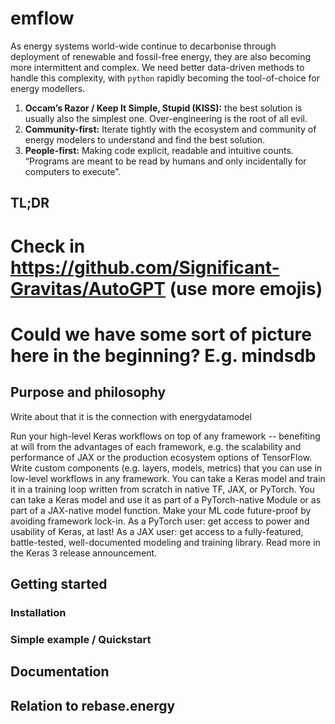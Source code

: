 # emflow

As energy systems world-wide continue to decarbonise through deployment of renewable and fossil-free energy, they are also becoming more intermittent and complex. We need better data-driven methods to handle this complexity, with `python` rapidly becoming the tool-of-choice for energy modellers. 

1. **Occam’s Razor / Keep It Simple, Stupid (KISS):** the best solution is usually also the simplest one. Over-engineering is the root of all evil. 
2. **Community-first:** Iterate tightly with the ecosystem and community of energy modelers to understand and find the best solution. 
3. **People-first:** Making code explicit, readable and intuitive counts. “Programs are meant to be read by humans and only incidentally for computers to execute”.

## TL;DR
# Check in https://github.com/Significant-Gravitas/AutoGPT (use more emojis)
# Could we have some sort of picture here in the beginning? E.g. mindsdb

## Purpose and philosophy
Write about that it is the connection with energydatamodel

Run your high-level Keras workflows on top of any framework -- benefiting at will from the advantages of each framework, e.g. the scalability and performance of JAX or the production ecosystem options of TensorFlow.
Write custom components (e.g. layers, models, metrics) that you can use in low-level workflows in any framework.
You can take a Keras model and train it in a training loop written from scratch in native TF, JAX, or PyTorch.
You can take a Keras model and use it as part of a PyTorch-native Module or as part of a JAX-native model function.
Make your ML code future-proof by avoiding framework lock-in.
As a PyTorch user: get access to power and usability of Keras, at last!
As a JAX user: get access to a fully-featured, battle-tested, well-documented modeling and training library.
Read more in the Keras 3 release announcement.

## Getting started 
### Installation
### Simple example / Quickstart
## Documentation
## Relation to rebase.energy
